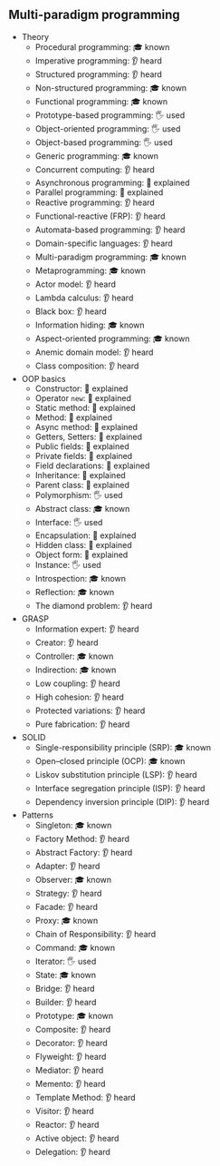 ## Multi-paradigm programming

- Theory
  - Procedural programming: 🎓 known
  - Imperative programming: 👂 heard
  - Structured programming: 👂 heard
  - Non-structured programming: 🎓 known
  - Functional programming: 🎓 known
  - Prototype-based programming: 🖐️ used
  - Object-oriented programming: 🖐️ used
  - Object-based programming: 🖐️ used
  - Generic programming: 🎓 known
  - Concurrent computing: 👂 heard
  - Asynchronous programming: 🙋 explained
  - Parallel programming: 🙋 explained
  - Reactive programming: 👂 heard
  - Functional-reactive (FRP): 👂 heard
  - Automata-based programming: 👂 heard
  - Domain-specific languages: 👂 heard
  - Multi-paradigm programming: 🎓 known
  - Metaprogramming: 🎓 known
  - Actor model: 👂 heard
  - Lambda calculus: 👂 heard
  - Black box: 👂 heard
  - Information hiding: 🎓 known
  - Aspect-oriented programming: 🎓 known
  - Anemic domain model: 👂 heard
  - Class composition: 👂 heard
- OOP basics
  - Constructor: 🙋 explained
  - Operator `new`: 🙋 explained
  - Static method: 🙋 explained
  - Method: 🙋 explained
  - Async method: 🙋 explained
  - Getters, Setters: 🙋 explained
  - Public fields: 🙋 explained
  - Private fields: 🙋 explained
  - Field declarations: 🙋 explained
  - Inheritance: 🙋 explained
  - Parent class: 🙋 explained
  - Polymorphism: 🖐️ used
  - Abstract class: 🎓 known
  - Interface: 🖐️ used
  - Encapsulation: 🙋 explained
  - Hidden class: 🙋 explained
  - Object form: 🙋 explained
  - Instance: 🖐️ used
  - Introspection: 🎓 known
  - Reflection: 🎓 known
  - The diamond problem: 👂 heard
- GRASP
  - Information expert: 👂 heard
  - Creator: 👂 heard
  - Controller: 🎓 known
  - Indirection: 🎓 known
  - Low coupling: 👂 heard
  - High cohesion: 👂 heard
  - Protected variations: 👂 heard
  - Pure fabrication: 👂 heard
- SOLID
  - Single-responsibility principle (SRP): 🎓 known
  - Open–closed principle (OCP): 🎓 known
  - Liskov substitution principle (LSP): 👂 heard
  - Interface segregation principle (ISP): 👂 heard
  - Dependency inversion principle (DIP): 👂 heard
- Patterns
  - Singleton: 🎓 known
  - Factory Method: 👂 heard
  - Abstract Factory: 👂 heard
  - Adapter: 👂 heard
  - Observer: 🎓 known
  - Strategy: 👂 heard
  - Facade: 👂 heard
  - Proxy: 🎓 known
  - Chain of Responsibility: 👂 heard
  - Command: 🎓 known
  - Iterator: 🖐️ used
  - State: 🎓 known
  - Bridge: 👂 heard
  - Builder: 👂 heard
  - Prototype: 🎓 known
  - Composite: 👂 heard
  - Decorator: 👂 heard
  - Flyweight: 👂 heard
  - Mediator: 👂 heard
  - Memento: 👂 heard
  - Template Method: 👂 heard
  - Visitor: 👂 heard
  - Reactor: 👂 heard
  - Active object: 👂 heard
  - Delegation: 👂 heard
